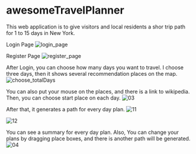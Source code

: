 # awesomeTravelPlanner
This web application is to give visitors and local residents a shor trip path for 1 to 15 days in New York.

Login Page
![login_page](https://user-images.githubusercontent.com/40128001/64047462-79942280-cb34-11e9-8f6f-89ff085d9ac4.jpg)

Register Page
![register_page](https://user-images.githubusercontent.com/40128001/64047537-a9dbc100-cb34-11e9-9ff5-39be6e9b74cb.jpg)

After Login, you can choose how many days you want to travel. I choose three days, then it shows several recommendation places on the map.
![choose_totalDays](https://user-images.githubusercontent.com/40128001/64057992-3e144b00-cb6a-11e9-90c9-49c74b99d399.jpg)

You can also put your mouse on the places, and there is a link to wikipedia. Then, you can choose start place on each day.
![03](https://user-images.githubusercontent.com/40128001/64058020-7b78d880-cb6a-11e9-9ba6-c890f55a8cca.jpg)

After that, it generates a path for every day plan.
![11](https://user-images.githubusercontent.com/40128001/64213523-e54af800-ce72-11e9-93f6-89c009aace6b.jpg)

![12](https://user-images.githubusercontent.com/40128001/64213625-44a90800-ce73-11e9-88d7-2639418a46c2.jpg)

You can see a summary for every day plan. Also, You can change your plans by dragging place boxes, and there is another path will be generated.
![04](https://user-images.githubusercontent.com/40128001/64307099-e3a03380-cf49-11e9-94e2-a51ddbcf7927.jpg)


